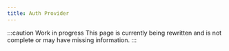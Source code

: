 ```yaml
---
title: Auth Provider
---
```


:::caution Work in progress
This page is currently being rewritten and is not complete or may have missing information.
:::
